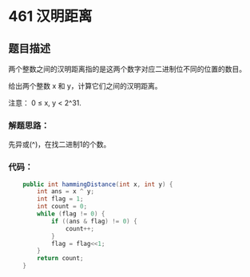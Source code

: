 # 461 汉明距离

## 题目描述
两个整数之间的汉明距离指的是这两个数字对应二进制位不同的位置的数目。

给出两个整数 x 和 y，计算它们之间的汉明距离。

注意：
0 ≤ x, y < 2^31.


### 解题思路：
先异或(^)，在找二进制1的个数。


### 代码：


```java
    public int hammingDistance(int x, int y) {
        int ans = x ^ y;
        int flag = 1;
        int count = 0;
        while (flag != 0) {
            if ((ans & flag) != 0) {
                count++;
            }
            flag = flag<<1;
        }
        return count;
    }

```